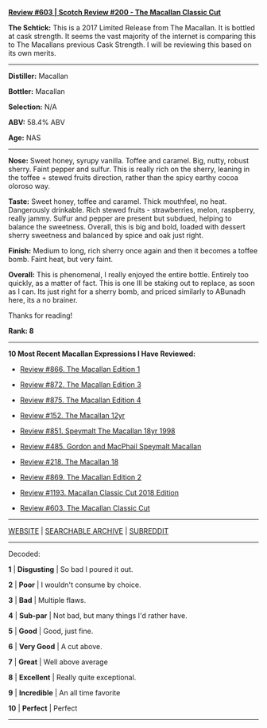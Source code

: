 
[**Review #603 | Scotch Review #200 - The Macallan Classic Cut**]( https://t8ke.review/review-603-the-macallan-classic-cut/)

**The Schtick:** This is a 2017 Limited Release from The Macallan. It is bottled at cask strength. It seems the vast majority of the internet is comparing this to The Macallans previous Cask Strength. I will be reviewing this based on its own merits. 

-----

**Distiller:** Macallan

**Bottler:** Macallan

**Selection:** N/A

**ABV:** 58.4% ABV

**Age:** NAS 

-----

**Nose:**  Sweet honey, syrupy vanilla. Toffee and caramel. Big, nutty, robust sherry. Faint pepper and sulfur. This is really rich on the sherry, leaning in the toffee + stewed fruits direction, rather than the spicy earthy cocoa oloroso way. 

**Taste:** Sweet honey, toffee and caramel. Thick mouthfeel, no heat. Dangerously drinkable. Rich stewed fruits - strawberries, melon, raspberry, really jammy. Sulfur and pepper are present but subdued, helping to balance the sweetness. Overall, this is big and bold, loaded with dessert sherry sweetness and balanced by spice and oak just right. 

**Finish:** Medium to long, rich sherry once again and then it becomes a toffee bomb. Faint heat, but very faint. 

**Overall:** This is phenomenal, I really enjoyed the entire bottle. Entirely too quickly, as a matter of fact. This is one Ill be staking out to replace, as soon as I can. Its just right for a sherry bomb, and priced similarly to ABunadh here, its a no brainer. 

Thanks for reading!

**Rank: 8**

----- 

**10 Most Recent Macallan Expressions I Have Reviewed:** 

- [Review #866. The Macallan Edition 1]( https://t8ke.review/review-866-the-macallan-edition-no-1/) 

- [Review #872. The Macallan Edition 3]( https://t8ke.review/review-872-the-macallan-edition-no-3/) 

- [Review #875. The Macallan Edition 4]( https://t8ke.review/review-875-the-macallan-edition-no-4/) 

- [Review #152. The Macallan 12yr]( https://t8ke.review/review-152-the-macallan-12yr/) 

- [Review #851. Speymalt The Macallan 18yr 1998]( https://t8ke.review/review-851-the-macallan-18yr-speymalt-1998/) 

- [Review #485. Gordon and MacPhail Speymalt Macallan]( https://t8ke.review/review-485-speymalt-macallan-gordon-macphail-9yr/) 

- [Review #218. The Macallan 18]( https://t8ke.review/review-218-the-macallan-18/) 

- [Review #869. The Macallan Edition 2]( https://t8ke.review/review-869-the-macallan-edition-no-2/) 

- [Review #1193. Macallan Classic Cut 2018 Edition]( https://t8ke.review/review-1193-macallan-classic-cut-2018-edition/) 

- [Review #603. The Macallan Classic Cut]( https://t8ke.review/review-603-the-macallan-classic-cut/) 

-----

[WEBSITE](https://t8ke.review) | [SEARCHABLE ARCHIVE](https://t8ke.review/review-archive/) | [SUBREDDIT](https://reddit.com/r/t8kereviews)

-----

Decoded:

**1** | **Disgusting** | So bad I poured it out.

**2** | **Poor** | I wouldn't consume by choice.

**3** | **Bad** | Multiple flaws.

**4** | **Sub-par** | Not bad, but many things I'd rather have.

**5** | **Good** | Good, just fine.

**6** | **Very Good** | A cut above.

**7** | **Great** | Well above average

**8** | **Excellent** | Really quite exceptional.

**9** | **Incredible** | An all time favorite

**10** | **Perfect** | Perfect

----

